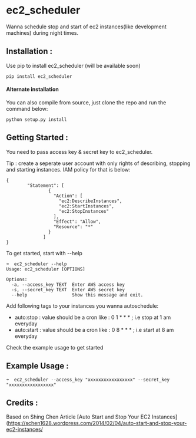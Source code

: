 # ec2_scheduler

Wanna schedule stop and start of ec2 instances(like development machines) during night times.

## Installation :

Use pip to install ec2_scheduler (will be available soon)

```
pip install ec2_scheduler
```

#### Alternate installation

You can also compile from source, just clone the repo and run the command below:

```
python setup.py install
```

## Getting Started :

You need to pass access key & secret key to ec2_scheduler.

Tip : create a seperate user account with only rights of describing, stopping and starting instances. IAM policy for that is below:
```
{
        "Statement": [
                {
                  "Action": [
				    "ec2:DescribeInstances",
                    "ec2:StartInstances",
                    "ec2:StopInstances"
				  ], 
                  "Effect": "Allow", 
                  "Resource": "*"
                }
              ]
}
```

To get started, start with --help
```
➜  ec2_scheduler --help
Usage: ec2_scheduler [OPTIONS]

Options:
  -a, --access_key TEXT  Enter AWS access key
  -s, --secret_key TEXT  Enter AWS secret key
  --help                 Show this message and exit.
```

Add following tags to your instances you wanna autoschedule:

- auto:stop : value should be a cron like : 0 1 * * * ; i.e stop at 1 am everyday 
- auto:start : value should be a cron like : 0 8 * * * ; i.e start at 8 am everyday 

Check the example usage to get started

## Example Usage :

```
➜  ec2_scheduler --access_key "xxxxxxxxxxxxxxxxx" --secret_key "xxxxxxxxxxxxxxxxx"
```

## Credits :

Based on Shing Chen Article [Auto Start and Stop Your EC2 Instances](https://schen1628.wordpress.com/2014/02/04/auto-start-and-stop-your-ec2-instances/

